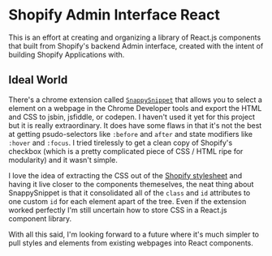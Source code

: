# Shopify Admin Interface React

This is an effort at creating and organizing a library of React.js components that built from Shopify's backend Admin interface, created with the intent of building Shopify Applications with.

## Ideal World

There's a chrome extension called [`SnappySnippet`](https://chrome.google.com/webstore/detail/snappysnippet/blfngdefapoapkcdibbdkigpeaffgcil?hl=en) that allows you to select a element on a webpage in the Chrome Developer tools and export the HTML and CSS to jsbin, jsfiddle, or codepen. I haven't used it yet for this project but it is really extraordinary.  It does have some flaws in that it's not the best at getting psudo-selectors like `:before` and `after` and state modifiers like `:hover` and `:focus`. I tried tirelessly to get a clean copy of Shopify's checkbox (which is a pretty complicated piece of CSS / HTML ripe for modularity) and it wasn't simple.

I love the idea of extracting the CSS out of the [Shopify stylesheet](https://cdn.shopify.com/s/assets/admin/style-fbcba2bedee582049a0a8b26a9fbc56f.css) and having it live closer to the components themeselves, the neat thing about SnappySnippet is that it consolidated all of the `class` and `id` attributes to one custom `id` for each element apart of the tree. Even if the extension worked perfectly I'm still uncertain how to store CSS in a React.js component library.

With all this said, I'm looking forward to a future where it's much simpler to pull styles and elements from existing webpages into React components.
